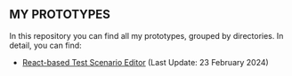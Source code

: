MY PROTOTYPES
--
In this repository you can find all my prototypes, grouped by directories. 
In detail, you can find:
- [React-based Test Scenario Editor](https://yesamer.github.io/prototypes/scesim-editor/) (Last Update: 23 February 2024)